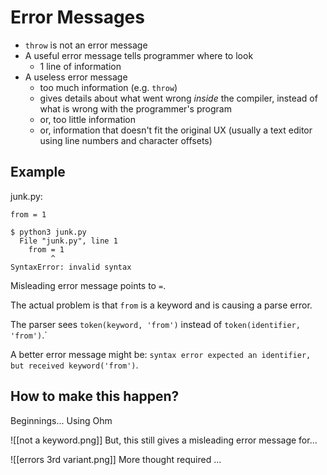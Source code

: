 # Error Messages
- `throw` is not an error message
- A useful error message tells programmer where to look
	- 1 line of information
- A useless error message
	- too much information (e.g. `throw`)
	- gives details about what went wrong *inside* the compiler, instead of what is wrong with the programmer's program
	- or, too little information
	- or, information that doesn't fit the original UX (usually a text editor using line numbers and character offsets)

## Example
junk.py:
```
from = 1
```
```
$ python3 junk.py
  File "junk.py", line 1
    from = 1
         ^
SyntaxError: invalid syntax
```

Misleading error message points to `=`.

The actual problem is that `from` is a keyword and is causing a parse error.

The parser sees `token(keyword, 'from')` instead of `token(identifier, 'from')`.`

A better error message might be:
`syntax error expected an identifier, but received keyword('from')`.

## How to make this happen?

Beginnings... Using Ohm

![[not a keyword.png]]
But, this still gives a misleading error message for...

![[errors 3rd variant.png]]
More thought required ...
